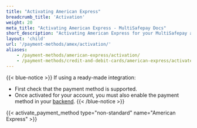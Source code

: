 ```yaml
---
title: "Activating American Express"
breadcrumb_title: 'Activation'
weight: 20
meta_title: "Activating American Express - MultiSafepay Docs"
short_description: "Activating American Express for your MultiSafepay account"
layout: 'child'
url: '/payment-methods/amex/activation/'
aliases: 
    - /payment-methods/american-express/activation/
    - /payment-methods/credit-and-debit-cards/american-express/activate-american-express/
---
```

{{< blue-notice >}} If using a ready-made integration: 

- First check that the payment method is supported. 
- Once activated for your account, you must also enable the payment method in your [backend](/glossaries/multisafepay-glossary/#backend).  {{< /blue-notice >}}

{{< activate_payment_method type="non-standard" name="American Express" >}}
